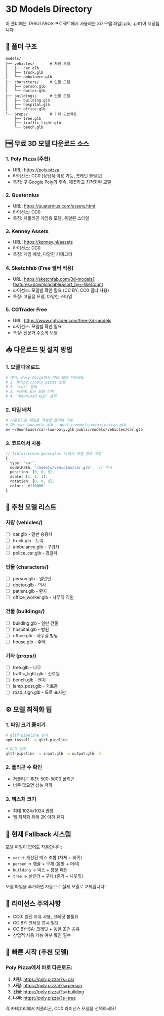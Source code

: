 # 3D Models Directory

이 폴더에는 TAROTAROS 프로젝트에서 사용하는 3D 모델 파일(.glb, .gltf)이 저장됩니다.

## 📁 폴더 구조

```
models/
├── vehicles/       # 차량 모델
│   ├── car.glb
│   ├── truck.glb
│   └── ambulance.glb
├── characters/     # 인물 모델
│   ├── person.glb
│   └── doctor.glb
├── buildings/      # 건물 모델
│   ├── building.glb
│   ├── hospital.glb
│   └── office.glb
└── props/          # 기타 오브젝트
    ├── tree.glb
    ├── traffic_light.glb
    └── bench.glb
```

## 🆓 무료 3D 모델 다운로드 소스

### 1. **Poly Pizza** (추천)
- URL: https://poly.pizza
- 라이선스: CC0 (상업적 이용 가능, 크레딧 불필요)
- 특징: 구 Google Poly의 후속, 깨끗하고 최적화된 모델

### 2. **Quaternius**
- URL: https://quaternius.com/assets.html
- 라이선스: CC0
- 특징: 저폴리곤 게임용 모델, 통일된 스타일

### 3. **Kenney Assets**
- URL: https://kenney.nl/assets
- 라이선스: CC0
- 특징: 게임 에셋, 다양한 카테고리

### 4. **Sketchfab** (Free 필터 적용)
- URL: https://sketchfab.com/3d-models?features=downloadable&sort_by=-likeCount
- 라이선스: 모델별 확인 필요 (CC BY, CC0 필터 사용)
- 특징: 고품질 모델, 다양한 스타일

### 5. **CGTrader Free**
- URL: https://www.cgtrader.com/free-3d-models
- 라이선스: 모델별 확인 필요
- 특징: 전문가 수준의 모델

## 📥 다운로드 및 설치 방법

### 1. 모델 다운로드
```bash
# 예시: Poly Pizza에서 차량 모델 다운로드
# 1. https://poly.pizza 방문
# 2. "car" 검색
# 3. 마음에 드는 모델 선택
# 4. "Download GLB" 클릭
```

### 2. 파일 배치
```bash
# 다운로드한 파일을 적절한 폴더에 저장
# 예: car-low-poly.glb → public/models/vehicles/car.glb
mv ~/Downloads/car-low-poly.glb public/models/vehicles/car.glb
```

### 3. 코드에서 사용
```typescript
// lib/ai/scene-generator.ts에서 모델 경로 지정
{
  type: 'car',
  modelPath: '/models/vehicles/car.glb',  // 추가
  position: [0, 0, 0],
  scale: [1, 1, 1],
  rotation: [0, 0, 0],
  color: '#ff0000'
}
```

## 🎨 추천 모델 리스트

### 차량 (vehicles/)
- [ ] car.glb - 일반 승용차
- [ ] truck.glb - 트럭
- [ ] ambulance.glb - 구급차
- [ ] police_car.glb - 경찰차

### 인물 (characters/)
- [ ] person.glb - 일반인
- [ ] doctor.glb - 의사
- [ ] patient.glb - 환자
- [ ] office_worker.glb - 사무직 직원

### 건물 (buildings/)
- [ ] building.glb - 일반 건물
- [ ] hospital.glb - 병원
- [ ] office.glb - 사무실 빌딩
- [ ] house.glb - 주택

### 기타 (props/)
- [ ] tree.glb - 나무
- [ ] traffic_light.glb - 신호등
- [ ] bench.glb - 벤치
- [ ] lamp_post.glb - 가로등
- [ ] road_sign.glb - 도로 표지판

## ⚙️ 모델 최적화 팁

### 1. 파일 크기 줄이기
```bash
# gltf-pipeline 설치
npm install -g gltf-pipeline

# GLB 압축
gltf-pipeline -i input.glb -o output.glb -d
```

### 2. 폴리곤 수 확인
- 저폴리곤 추천: 500-5000 폴리곤
- 너무 많으면 성능 저하

### 3. 텍스처 크기
- 최대 1024x1024 권장
- 웹 최적화 위해 2K 이하 유지

## 🔧 현재 Fallback 시스템

모델 파일이 없어도 작동합니다:
- `car` → 개선된 박스 조합 (차체 + 바퀴)
- `person` → 캡슐 + 구체 (몸통 + 머리)
- `building` → 박스 + 창문 패턴
- `tree` → 실린더 + 구체 (줄기 + 나뭇잎)

모델 파일을 추가하면 자동으로 실제 모델로 교체됩니다!

## 📝 라이선스 주의사항

- CC0: 완전 자유 사용, 크레딧 불필요
- CC BY: 크레딧 표시 필요
- CC BY-SA: 크레딧 + 동일 조건 공유
- 상업적 사용 가능 여부 확인 필수

## 🚀 빠른 시작 (추천 모델)

### Poly Pizza에서 바로 다운로드:

1. **차량**: https://poly.pizza/?s=car
2. **사람**: https://poly.pizza/?s=person
3. **건물**: https://poly.pizza/?s=building
4. **나무**: https://poly.pizza/?s=tree

각 카테고리에서 저폴리곤, CC0 라이선스 모델을 선택하세요!
